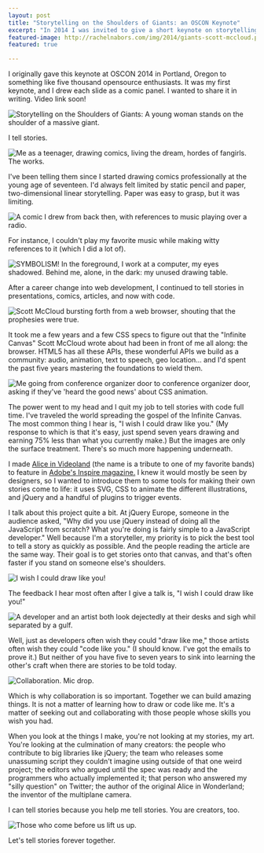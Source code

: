 ```yaml
---
layout: post
title: "Storytelling on the Shoulders of Giants: an OSCON Keynote"
excerpt: "In 2014 I was invited to give a short keynote on storytelling and Opensource at O'Reilly's OSCON. I proceeded to draw every slide as a comic book panel. You're welcome."
featured-image: http://rachelnabors.com/img/2014/giants-scott-mccloud.png
featured: true

---
```


<p class="note">I originally gave this keynote at OSCON 2014 in Portland, Oregon to something like five thousand opensource enthusiasts. It was my first keynote, and I drew each slide as a comic panel. I wanted to share it in writing. Video link soon!</p>

<img src="/img/2014/giants-title.png" alt="Storytelling on the Shoulders of Giants: A young woman stands on the shoulder of a massive giant." />

I tell stories.

<img src="/img/2014/giants-comics.png" alt="Me as a teenager, drawing comics, living the dream, hordes of fangirls. The works." />

I've been telling them since I started drawing comics professionally at the young age of seventeen. I'd always felt limited by static pencil and paper, two-dimensional linear storytelling. Paper was easy to grasp, but it was limiting.

<img src="/img/2014/giants-flashback.png" alt="A comic I drew from back then, with references to music playing over a radio." />

For instance, I couldn't play my favorite music while making witty references to it (which I did a lot of).

<img src="/img/2014/giants-web-dev.png" alt="SYMBOLISM! In the foreground, I work at a computer, my eyes shadowed. Behind me, alone, in the dark: my unused drawing table." />

After a career change into web development, I continued to tell stories in presentations, comics, articles, and now with code.

<img src="/img/2014/giants-scott-mccloud.png" alt="Scott McCloud bursting forth from a web browser, shouting that the prophesies were true." />

It took me a few years and a few CSS specs to figure out that the "Infinite Canvas" Scott McCloud wrote about had been in front of me all along: the browser. HTML5 has all these APIs, these wonderful APIs we build as a community: audio, animation, text to speech, geo location&hellip; and I'd spent the  past five years mastering the foundations to wield them.

<img src="/img/2014/giants-evangelist.png" alt="Me going from conference organizer door to conference organizer door, asking if they've 'heard the good news' about CSS animation." />

The power went to my head and I quit my job to tell stories with code full time. I've traveled the world spreading the gospel of the Infinite Canvas. The most common thing I hear is, "I wish I could draw like you." (My response to which is that it's easy, just spend seven years drawing and  earning 75% less than what you currently make.) But the images are only the surface treatment. There's so much more happening underneath.

I made [Alice in Videoland](http://rachelnabors.com/alice-in-videoland/book/) (the name is a tribute to one of my favorite bands) to feature in [Adobe's Inspire magazine.](http://www.adobe.com/inspire/2013/12/interactive-html5-storybook.html?trackingid=KJGDU&PID=7114730) I knew it would mostly be seen by designers, so I wanted to introduce them to some tools for making their own stories come to life: it uses SVG, CSS to animate the different illustrations, and jQuery and a handful of plugins to trigger events.

I talk about this project quite a bit. At jQuery Europe, someone in the audience asked, "Why did you use jQuery instead of doing all the JavaScript from scratch? What you're doing is fairly simple to a JavaScript developer." Well because I'm a storyteller, my priority is to pick the best tool to tell a story as quickly as possible. And the people reading the article are the same way. Their goal is to get stories onto that canvas, and that's often faster if you stand on someone else's shoulders.

<img src="/img/2014/giants-draw-like-me.png" alt="I wish I could draw like you!" />

The feedback I hear most often after I give a talk is, "I wish I could draw like you!"

<img src="/img/2014/giants-developers-and-artists.png" alt="A developer and an artist both look dejectedly at their desks and sigh whil separated by a gulf." />

Well, just as developers often wish they could "draw like me," those artists often wish they could "code like you." (I should know. I've got the emails to prove it.) But neither of you have five to seven years to sink into learning the other's craft when there are stories to be told today.

<img src="/img/2014/giants-collaboration.png" alt="Collaboration. Mic drop." />

Which is why collaboration is so important. Together we can build amazing things. It is not a matter of learning how to draw or code like me. It's a matter of seeking out and collaborating with those people whose skills you wish you had.

When you look at the things I make, you're not looking at my stories, my art. You're looking at the culmination of many creators: the people who contribute to big libraries like jQuery; the team who releases some unassuming script they couldn't imagine using outside of that one weird project; the editors who argued until the spec was ready and the programmers who actually implemented it; that person who answered my "silly question" on Twitter; the author of the original Alice in Wonderland; the inventor of the multiplane camera.

I can tell stories because you help me tell stories. You are creators, too.

<img src="/img/2014/giants-more-collaboration.jpg" alt="Those who come before us lift us up." />

Let's tell stories forever together.
